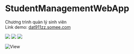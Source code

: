 # StudentManagementWebApp
Chương trình quản lý sinh viên <br>
Link demo: <a href="http://www.dat911zz.somee.com/">dat911zz.somee.com</a>

<span> <img src="https://img.shields.io/website?down_color=red&down_message=offline&label=Status&up_color=light-green&up_message=online&url=http%3A%2F%2Fdat911zz.somee.com%2F"/> </span>
<span> <img src="https://img.shields.io/github/commit-activity/m/dat911zz/StudentManagementWebApp"/> </span>
<span> <img src="https://img.shields.io/github/languages/count/dat911zz/StudentManagementWebApp"/> </span>

![View](https://komarev.com/ghpvc/?username=dat911zz)
